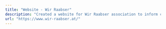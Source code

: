 ```yaml
---
title: "Website - Wir Raabser"
description: "Created a website for Wir Raabser association to inform citizens and visitors about products and events."
url: "https://www.wir-raabser.at/"
---
```


